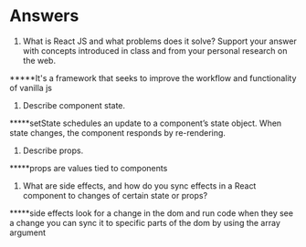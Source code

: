 # Answers

1. What is React JS and what problems does it solve? Support your answer with concepts introduced in class and from your personal research on the web.

*****It's a framework that seeks to improve the workflow and functionality of vanilla js

1. Describe component state.

*****setState schedules an update to a component’s state object. When state changes, the component responds by re-rendering.

1. Describe props.

*****props are values tied to components

1. What are side effects, and how do you sync effects in a React component to changes of certain state or props?

*****side effects look for a change in the dom and run code when they see a change
you can sync it to specific parts of the dom by using the array argument